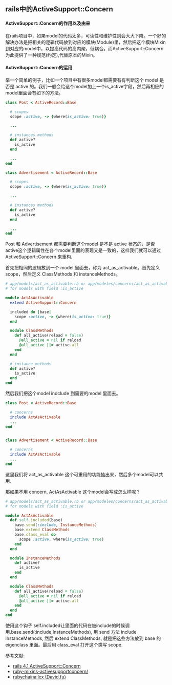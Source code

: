 ## rails中的ActiveSupport::Concern
#### ActiveSupport::Concern的作用以及由来
在rails项目中，如果model的代码太多，可读性和维护性则会大大下降。一个好的解决办法是把相关的逻辑代码放到对应的模块(Module)里，然后把这个模块Mixin到对应的model中，以提高代码的高内聚，低耦合。而ActiveSupport::Concern为此提供了一种规范(约定),代替原本的Mixin。
#### ActiveSupport::Concern的运用
举一个简单的例子，比如一个项目中有很多model都需要有有判断这个 model 是否是 active 的。我们一般会给这个model加上一个is_active字段，然后再相应的model里面会有如下的方法。
```ruby
class Post < ActiveRecord::Base

  # scopes
  scope :active, -> {where(is_active: true)}

  ...

  # instances methods
  def active?
    is_active
  end

  ...
end

class Advertisement < ActiveRecord::Base

  # scopes
  scope :active, -> {where(is_active: true)}

  ...

  # instances methods
  def active?
    is_active
  end

  ...
end
```
Post 和 Advertisement 都需要判断这个model 是不是 active 状态的，是否active这个逻辑属性在各个model里面的表现又是一致的，这样我们就可以通过 ActiveSupport::Concern 来重构.

首先把相同的逻辑放到一个 model 里面去，称为 act_as_activable。首先定义scope，然后定义 ClassMethods 和 instanceMethods。

```ruby
# app/models/act_as_activable.rb or app/modeles/concerns/act_as_activable.rb
# for models with field :is_active

module ActAsActivable
  extend ActiveSupport::Concern

  included do |base|
    scope :active, -> {where(is_active: true)}
  end

  module ClassMethods
    def all_active(reload = false)
      @all_active = nil if reload
      @all_active ||= active.all
    end
  end

  # instance methods
  def active?
    is_active
  end
end
```
然后我们把这个model indclude 到需要的model 里面去。
```ruby
class Post < ActiveRecord::Base

  # concerns
  include ActAsActivable
  ...
end


class Advertisement < ActiveRecord::Base

  # concerns
  include ActAsActivable
  ...
end
```
这里我们将 act_as_activable 这个可重用的功能抽出来，然后多个model可以共用.

那如果不用 concern, ActAsActivable 这个model会写成怎么样呢？
```ruby
# app/models/act_as_activable.rb or app/modeles/concerns/act_as_activable.rb
# for models with field :is_active

module ActAsActivable
  def self.included(base)
    base.send(:include, InstanceMethods)
    base.extend ClassMethods
    base.class_eval do
      scope :active, where(is_active: true)
    end
  end

  module InstanceMethods
    def active?
      is_active
    end
  end

  module ClassMethods
    def all_active(reload = false)
      @all_active = nil if reload
      @all_active ||= active.all
    end
  end
end
```

使用这个钩子 self.included让里面的代码在被include的时候调用.base.send(:include,InstanceMethods), 用 send 方法 include InstanceMethods, 然后 extend ClassMethods, 就是把这些方法放到 base 的 eigenclass 里面。最后用 class_eval 打开这个类写 scope.

参考文献:
* [rails 4.1 ActiveSupport::Concern](https://api.rubyonrails.org/classes/ActiveSupport/Concern.html)
* [ruby-mixins-activesupportconcern/](http://engineering.appfolio.com/2013/06/17/ruby-mixins-activesupportconcern/)
* [rubychaina:lex (David.fu)](https://ruby-china.org/topics/19812)
